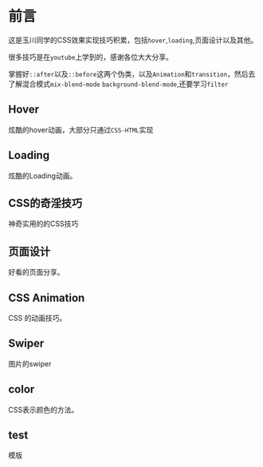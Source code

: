 # 前言
这是玉川同学的CSS效果实现技巧积累，包括`hover`,`loading`,页面设计以及其他。

很多技巧是在`youtube`上学到的，感谢各位大大分享。

掌握好`::after`以及`::before`这两个伪类，以及`Animation`和`transition`，然后去了解混合模式`mix-blend-mode` `background-blend-mode`,还要学习`filter`
## Hover
炫酷的hover动画，大部分只通过`CSS-HTML`实现
## Loading
炫酷的Loading动画。
## CSS的奇淫技巧
神奇实用的的CSS技巧
## 页面设计
好看的页面分享。
## CSS Animation
CSS 的动画技巧。
## Swiper
图片的swiper
## color
CSS表示颜色的方法。
## test
模版
